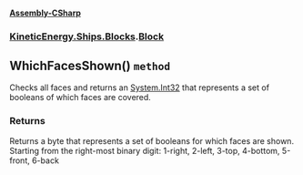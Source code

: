 #### [Assembly-CSharp](./Assembly-CSharp.md 'Assembly-CSharp')
### [KineticEnergy.Ships.Blocks](./Assembly-CSharp.md#KineticEnergy-Ships-Blocks 'KineticEnergy.Ships.Blocks').[Block](./KineticEnergy-Ships-Blocks-Block.md 'KineticEnergy.Ships.Blocks.Block')
## WhichFacesShown() `method`
Checks all faces and returns an [System.Int32](https://docs.microsoft.com/en-us/dotnet/api/System.Int32 'System.Int32') that represents a set of booleans of which faces are covered.
### Returns
Returns a byte that represents a set of booleans for which faces are shown. Starting from the right-most binary digit: 1-right, 2-left, 3-top, 4-bottom, 5-front, 6-back
